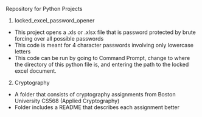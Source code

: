 Repository for Python Projects

1. locked_excel_password_opener
- This project opens a .xls or .xlsx file that is password protected by brute forcing over all possible passwords
- This code is meant for 4 character passwords involving only lowercase letters
- This code can be run by going to Command Prompt, change to where the directory of this python file is, and entering the path to the locked excel document.
2. Cryptography
- A folder that consists of cryptography assignments from Boston University CS568 (Applied Cryptography)
- Folder includes a README that describes each assignment better
